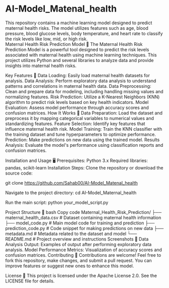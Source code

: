 # AI-Model_Matenal_health
This repository contains a machine learning model designed to predict maternal health risks. The model utilizes features such as age, blood pressure, blood glucose levels, body temperature, and heart rate to classify the risk levels  like low, mid, or high risk.  
Maternal Health Risk Prediction Model 🤰
The Maternal Health Risk Prediction Model is a powerful tool designed to predict the risk levels associated with maternal health using machine learning techniques. This project utilizes Python and several libraries to analyze data and provide insights into maternal health risks.

Key Features 🎉
Data Loading: Easily load maternal health datasets for analysis.
Data Analysis: Perform exploratory data analysis to understand patterns and correlations in maternal health data.
Data Preprocessing: Clean and prepare data for modeling, including handling missing values and normalizing features.
Risk Prediction: Utilize a K-Nearest Neighbors (KNN) algorithm to predict risk levels based on key health indicators.
Model Evaluation: Assess model performance through accuracy scores and confusion matrices.
How It Works 🚀
Data Preparation: Load the dataset and preprocess it by mapping categorical variables to numerical values and standardizing features.
Feature Selection: Identify key features that influence maternal health risk.
Model Training: Train the KNN classifier with the training dataset and tune hyperparameters to optimize performance.
Prediction: Make predictions on new data using the trained model.
Results Analysis: Evaluate the model's performance using classification reports and confusion matrices.

Installation and Usage 🖥️
Prerequisites:
Python 3.x
Required libraries: pandas, scikit-learn
Installation Steps:
Clone the repository or download the source code:

git clone https://github.com/Sahab00/AI-Model_Matenal_health

Navigate to the project directory:
cd AI-Model_Maternal_health

Run the main script:
python your_model_script.py

Project Structure 📂
bash
Copy code
Maternal_Health_Risk_Prediction/
├── maternal_health_data.csv         # Dataset containing maternal health information
├── model_code.py                    # Main model code for training and prediction
├── prediction_code.py               # Code snippet for making predictions on new data
├── metadata.md                      # Metadata related to the dataset and model
└── README.md                        # Project overview and instructions
Screenshots 📸
Data Analysis Output: Examples of output after performing exploratory data analysis.
Model Performance Metrics: Visualization of accuracy scores and confusion matrices.
Contributing 🤝
Contributions are welcome! Feel free to fork this repository, make changes, and submit a pull request. You can improve features or suggest new ones to enhance this model.

License 📄
This project is licensed under the Apache License 2.0. See the LICENSE file for details.
